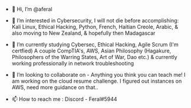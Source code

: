 - 👋 Hi, I’m @aferal
- 👀 I’m interested in Cybersecurity, 
I will not die before accomplishing:
 Kali Linux,
 Ethical Hacking, 
 Python,
 French, 
 Haitian Creole,
 Arabic,
 & also 
 moving to New Zealand, & hopefully then Madagascar
- 🌱 I’m currently studying Cybersec,
 Ethical Hacking, Agile Scrum (I'm certfied)
A couple CompTIA's,
AWS,
Asian Philosophy (Hagakure, Philosophers of the Warring States, Art of War, Dao etc.)
 & currently working professionally in network troubleshooting
- 💞️ I’m looking to collaborate on - 
Anything you think you can teach me!
I am working on the cloud resume challenge.
I figured out instances on AWS, need more guidance on that..

- 📫 How to reach me : Discord  - Feral#5944

<!---
aferal/aferal is a ✨ special ✨ repository because its `README.md` (this file) appears on your GitHub profile.
You can click the Preview link to take a look at your changes.
--->
